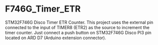 # F746G_Timer_ETR
STM32F746G Disco Timer ETR Counter.
This project uses the external pin connected to the input of TIMER8 (ETR2) as the source to increment the timer counter. Just connect a push button on STM32F746G Disco PI3 pin located on ARD D7 (Arduino extension connector). 

